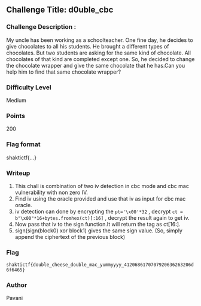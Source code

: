 
## Challenge Title: d0uble_cbc

### Challenge Description :
My uncle has been working as a schoolteacher. One fine day, he decides to give chocolates to all his students. He brought a different types of chocolates. But two students are asking for the same kind of chocolate. All chocolates of that kind are completed except one. So, he decided to change the chocolate wrapper and give the same chocolate that he has.Can you help him to find that same chocolate wrapper?
### Difficulty Level
Medium

### Points
200

### Flag format 
shaktictf{...}

### Writeup
1. This chall is combination of two iv detection in cbc mode and cbc mac vulnerability with non zero IV.
2. Find iv using the oracle provided and use that iv as input for cbc mac oracle.
3. iv detection can done by encrypting the `pt='\x00'*32` , decrypt `ct = b"\x00"*16+bytes.fromhex(ct)[:16]` , decrypt the result again to get iv. 
4. Now pass that iv to the sign function.It will return the tag as ct[16:].
5. sign(sign(block0) xor block1) gives the same sign value. (So, simply append the ciphertext of the previous block)


### Flag
`shaktictf{double_cheese_double_mac_yummyyyy_4120686170707920636263206d6f6465}`

### Author
Pavani





